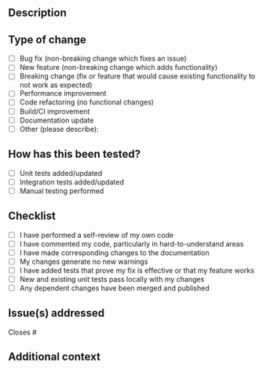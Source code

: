 ## Description
<!-- Provide a clear description of what this PR does and why it's needed -->

## Type of change
<!-- Check the relevant options by putting an "x" in the brackets -->
- [ ] Bug fix (non-breaking change which fixes an issue)
- [ ] New feature (non-breaking change which adds functionality)
- [ ] Breaking change (fix or feature that would cause existing functionality to not work as expected)
- [ ] Performance improvement
- [ ] Code refactoring (no functional changes)
- [ ] Build/CI improvement
- [ ] Documentation update
- [ ] Other (please describe):

## How has this been tested?
<!-- Describe the tests you ran to verify your changes -->
- [ ] Unit tests added/updated
- [ ] Integration tests added/updated
- [ ] Manual testing performed

## Checklist
<!-- Check all that apply by putting an "x" in the brackets -->
- [ ] I have performed a self-review of my own code
- [ ] I have commented my code, particularly in hard-to-understand areas
- [ ] I have made corresponding changes to the documentation
- [ ] My changes generate no new warnings
- [ ] I have added tests that prove my fix is effective or that my feature works
- [ ] New and existing unit tests pass locally with my changes
- [ ] Any dependent changes have been merged and published

## Issue(s) addressed
<!-- List the issues this PR closes or references. Use GitHub keywords like "closes" or "fixes" to automatically close issues when this PR is merged -->
Closes #

## Additional context
<!-- Add any other context or screenshots about the pull request here -->